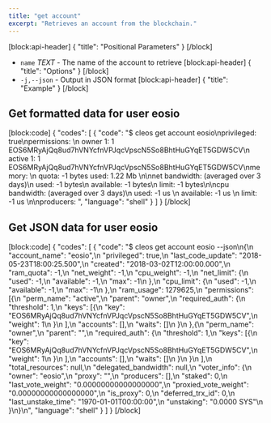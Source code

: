```yaml
---
title: "get account"
excerpt: "Retrieves an account from the blockchain."
---
```

[block:api-header]
{
  "title": "Positional Parameters"
}
[/block]
- `name` _TEXT_ - The name of the account to retrieve
[block:api-header]
{
  "title": "Options"
}
[/block]
- `-j,--json` - Output in JSON format
[block:api-header]
{
  "title": "Example"
}
[/block]
## Get formatted data for user **eosio**
[block:code]
{
  "codes": [
    {
      "code": "$ cleos get account eosio\nprivileged: true\npermissions: \n     owner     1:    1 EOS6MRyAjQq8ud7hVNYcfnVPJqcVpscN5So8BhtHuGYqET5GDW5CV\n        active     1:    1 EOS6MRyAjQq8ud7hVNYcfnVPJqcVpscN5So8BhtHuGYqET5GDW5CV\nmemory: \n     quota:        -1 bytes  used:      1.22 Mb   \n\nnet bandwidth: (averaged over 3 days)\n     used:                -1 bytes\n     available:           -1 bytes\n     limit:               -1 bytes\n\ncpu bandwidth: (averaged over 3 days)\n     used:                -1 us   \n     available:           -1 us   \n     limit:               -1 us   \n\nproducers:     <not voted>",
      "language": "shell"
    }
  ]
}
[/block]
## Get JSON data for user **eosio**
[block:code]
{
  "codes": [
    {
      "code": "$ cleos get account eosio --json\n{\n  \"account_name\": \"eosio\",\n  \"privileged\": true,\n  \"last_code_update\": \"2018-05-23T18:00:25.500\",\n  \"created\": \"2018-03-02T12:00:00.000\",\n  \"ram_quota\": -1,\n  \"net_weight\": -1,\n  \"cpu_weight\": -1,\n  \"net_limit\": {\n    \"used\": -1,\n    \"available\": -1,\n    \"max\": -1\n  },\n  \"cpu_limit\": {\n    \"used\": -1,\n    \"available\": -1,\n    \"max\": -1\n  },\n  \"ram_usage\": 1279625,\n  \"permissions\": [{\n      \"perm_name\": \"active\",\n      \"parent\": \"owner\",\n      \"required_auth\": {\n        \"threshold\": 1,\n        \"keys\": [{\n            \"key\": \"EOS6MRyAjQq8ud7hVNYcfnVPJqcVpscN5So8BhtHuGYqET5GDW5CV\",\n            \"weight\": 1\n          }\n        ],\n        \"accounts\": [],\n        \"waits\": []\n      }\n    },{\n      \"perm_name\": \"owner\",\n      \"parent\": \"\",\n      \"required_auth\": {\n        \"threshold\": 1,\n        \"keys\": [{\n            \"key\": \"EOS6MRyAjQq8ud7hVNYcfnVPJqcVpscN5So8BhtHuGYqET5GDW5CV\",\n            \"weight\": 1\n          }\n        ],\n        \"accounts\": [],\n        \"waits\": []\n      }\n    }\n  ],\n  \"total_resources\": null,\n  \"delegated_bandwidth\": null,\n  \"voter_info\": {\n    \"owner\": \"eosio\",\n    \"proxy\": \"\",\n    \"producers\": [],\n    \"staked\": 0,\n    \"last_vote_weight\": \"0.00000000000000000\",\n    \"proxied_vote_weight\": \"0.00000000000000000\",\n    \"is_proxy\": 0,\n    \"deferred_trx_id\": 0,\n    \"last_unstake_time\": \"1970-01-01T00:00:00\",\n    \"unstaking\": \"0.0000 SYS\"\n  }\n}\n",
      "language": "shell"
    }
  ]
}
[/block]